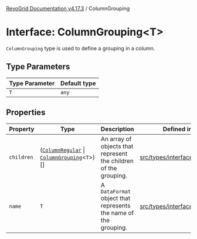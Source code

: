[RevoGrid Documentation v4.17.3](README.md) / ColumnGrouping

# Interface: ColumnGrouping\<T\>

`ColumnGrouping` type is used to define a grouping in a column.

## Type Parameters

| Type Parameter | Default type |
| ------ | ------ |
| `T` | `any` |

## Properties

| Property | Type | Description | Defined in |
| ------ | ------ | ------ | ------ |
| `children` | ([`ColumnRegular`](Interface.ColumnRegular.md) \| [`ColumnGrouping`](Interface.ColumnGrouping.md)\<`T`\>)[] | An array of objects that represent the children of the grouping. | [src/types/interfaces.ts:103](https://github.com/revolist/revogrid/blob/c9f40461b2daa14fb3a2e5f76080a8e7b65ce7ef/src/types/interfaces.ts#L103) |
| `name` | `T` | A `DataFormat` object that represents the name of the grouping. | [src/types/interfaces.ts:107](https://github.com/revolist/revogrid/blob/c9f40461b2daa14fb3a2e5f76080a8e7b65ce7ef/src/types/interfaces.ts#L107) |
